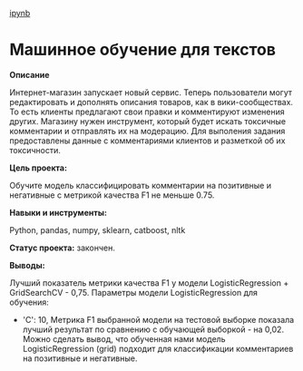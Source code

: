[ipynb](https://github.com/LarisaChekanova/yandex_practicum/blob/main/Машинное%20обучение%20для%20текстов/ML_NLP%20.ipynb)

# Машинное обучение для текстов

**Описание**

Интернет-магазин запускает новый сервис. Теперь пользователи могут редактировать и дополнять описания товаров, как в вики-сообществах. То есть клиенты предлагают свои правки и комментируют изменения других. Магазину нужен инструмент, который будет искать токсичные комментарии и отправлять их на модерацию.
Для выполения задания предоставлены данные с комментариями клиентов и разметкой об их токсичности.

**Цель проекта:**

Обучите модель классифицировать комментарии на позитивные и негативные с метрикой качества F1 не меньше 0.75.

**Навыки и инструменты:**

Python, pandas, numpy, sklearn, catboost, nltk

**Статус проекта:** закончен.

**Выводы:**

Лучший показатель метрики качества F1 у модели LogisticRegression + GridSearchCV - 0,75.
Параметры модели LogisticRegression для обучения:
- 'C': 10,
Метрика F1 выбранной модели на тестовой выборке показала лучший результат по сравнению с обучающей выборкой - на 0,02.
Можно сделать вывод, что обученная нами модель LogisticRegression (grid) подходит для классификации комментариев на позитивные и негативные.


